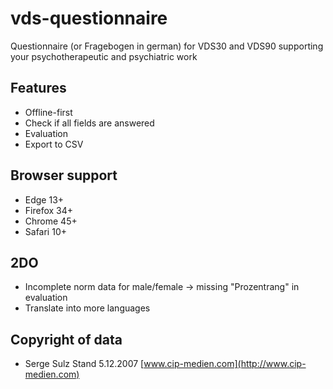 # vds-questionnaire

Questionnaire (or Fragebogen in german) for VDS30 and VDS90 supporting your psychotherapeutic and psychiatric work

## Features

* Offline-first
* Check if all fields are answered
* Evaluation
* Export to CSV

## Browser support

* Edge 13+
* Firefox 34+
* Chrome 45+
* Safari 10+

## 2DO

* Incomplete norm data for male/female -> missing "Prozentrang" in evaluation
* Translate into more languages

## Copyright of data

* Serge Sulz Stand 5.12.2007 [www.cip-medien.com](http://www.cip-medien.com)
